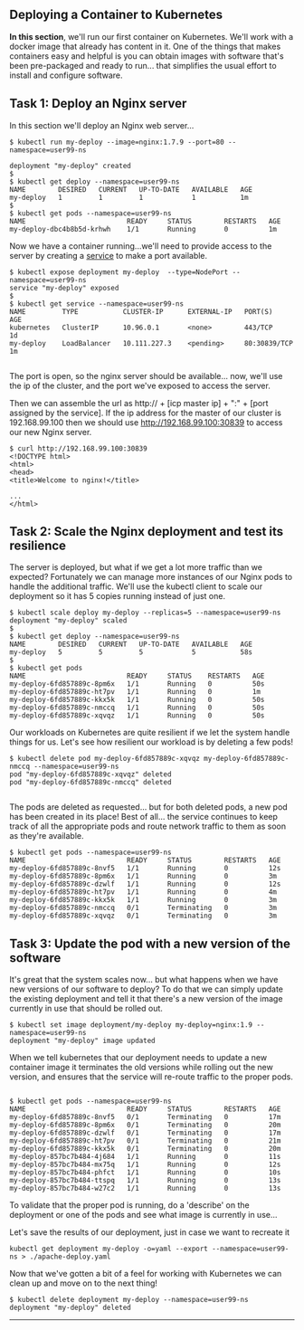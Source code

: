 


## Deploying a Container to Kubernetes

**In this section**, we'll run our first container on Kubernetes. We'll work with a docker image that already has content in it. One of the things that makes containers easy and helpful is you can obtain images with software that's been pre-packaged and ready to run... that simplifies the usual effort to install and configure software.



## Task 1: Deploy an Nginx server

In this section we'll deploy an Nginx web server...


```
$ kubectl run my-deploy --image=nginx:1.7.9 --port=80 --namespace=user99-ns

deployment "my-deploy" created
$
$ kubectl get deploy --namespace=user99-ns
NAME        DESIRED   CURRENT   UP-TO-DATE   AVAILABLE   AGE
my-deploy   1         1         1            1           1m
$
$ kubectl get pods --namespace=user99-ns
NAME                         READY     STATUS        RESTARTS   AGE
my-deploy-dbc4b8b5d-krhwh    1/1       Running       0          1m

```

Now we have a container running...we'll need to provide access to the server by creating a [service](https://kubernetes.io/docs/concepts/services-networking/service/) to make a port available.

```
$ kubectl expose deployment my-deploy  --type=NodePort --namespace=user99-ns
service "my-deploy" exposed
$
$ kubectl get service --namespace=user99-ns
NAME         TYPE           CLUSTER-IP      EXTERNAL-IP   PORT(S)          AGE
kubernetes   ClusterIP      10.96.0.1       <none>        443/TCP          1d
my-deploy    LoadBalancer   10.111.227.3    <pending>     80:30839/TCP     1m


```

The port is open, so the nginx server should be available... now, we'll use the ip of the cluster, and the port we've exposed to access the server.

Then we can assemble the url as http:// + [icp master ip] + ":" + [port assigned by the service].
If the ip address for the master of our cluster is 192.168.99.100 then we should use http://192.168.99.100:30839 to access our new Nginx server.

```
$ curl http://192.168.99.100:30839
<!DOCTYPE html>
<html>
<head>
<title>Welcome to nginx!</title>

...
</html>
```

## Task 2: Scale the Nginx deployment and test its resilience

The server is deployed, but what if we get a lot more traffic than we expected? Fortunately we can manage more instances of our Nginx pods to handle the additional traffic. We'll use the kubectl client to scale our deployment so it has 5 copies running instead of just one.

```
$ kubectl scale deploy my-deploy --replicas=5 --namespace=user99-ns
deployment "my-deploy" scaled
$
$ kubectl get deploy --namespace=user99-ns
NAME        DESIRED   CURRENT   UP-TO-DATE   AVAILABLE   AGE
my-deploy   5         5         5            5           58s
$
$ kubectl get pods
NAME                         READY     STATUS    RESTARTS   AGE
my-deploy-6fd857889c-8pm6x   1/1       Running   0          50s
my-deploy-6fd857889c-ht7pv   1/1       Running   0          1m
my-deploy-6fd857889c-kkx5k   1/1       Running   0          50s
my-deploy-6fd857889c-nmccq   1/1       Running   0          50s
my-deploy-6fd857889c-xqvqz   1/1       Running   0          50s

```

Our workloads on Kubernetes are quite resilient if we let the system handle things for us. Let's see how resilient our workload is by deleting a few pods!

```
$ kubectl delete pod my-deploy-6fd857889c-xqvqz my-deploy-6fd857889c-nmccq --namespace=user99-ns
pod "my-deploy-6fd857889c-xqvqz" deleted
pod "my-deploy-6fd857889c-nmccq" deleted


```
The pods are deleted as requested... but for both deleted pods, a new pod has been created in its place! Best of all... the service continues to keep track of all the appropriate pods and route network traffic to them as soon as they're available.

```
$ kubectl get pods --namespace=user99-ns
NAME                         READY     STATUS        RESTARTS   AGE
my-deploy-6fd857889c-8nvf5   1/1       Running       0          12s
my-deploy-6fd857889c-8pm6x   1/1       Running       0          3m
my-deploy-6fd857889c-dzwlf   1/1       Running       0          12s
my-deploy-6fd857889c-ht7pv   1/1       Running       0          4m
my-deploy-6fd857889c-kkx5k   1/1       Running       0          3m
my-deploy-6fd857889c-nmccq   0/1       Terminating   0          3m
my-deploy-6fd857889c-xqvqz   0/1       Terminating   0          3m
```


## Task 3: Update the pod with a new version of the software

It's great that the system scales now... but what happens when we have new versions of our software to deploy? To do that we can simply update the existing deployment and tell it that there's a new version of the image currently in use that should be rolled out.  

```
$ kubectl set image deployment/my-deploy my-deploy=nginx:1.9 --namespace=user99-ns
deployment "my-deploy" image updated

```

When we tell kubernetes that our deployment needs to update a new container image it terminates the old versions while rolling out the new version, and ensures that the service will re-route traffic to the proper pods.

```

$ kubectl get pods --namespace=user99-ns
NAME                         READY     STATUS        RESTARTS   AGE
my-deploy-6fd857889c-8nvf5   0/1       Terminating   0          17m
my-deploy-6fd857889c-8pm6x   0/1       Terminating   0          20m
my-deploy-6fd857889c-dzwlf   0/1       Terminating   0          17m
my-deploy-6fd857889c-ht7pv   0/1       Terminating   0          21m
my-deploy-6fd857889c-kkx5k   0/1       Terminating   0          20m
my-deploy-857bc7b484-4j684   1/1       Running       0          11s
my-deploy-857bc7b484-mx75q   1/1       Running       0          12s
my-deploy-857bc7b484-phfct   1/1       Running       0          10s
my-deploy-857bc7b484-ttspq   1/1       Running       0          13s
my-deploy-857bc7b484-w27c2   1/1       Running       0          13s

```

To validate that the proper pod is running, do a 'describe' on the deployment or one of the pods and see what image is currently in use...

Let's save the results of our deployment, just in case we want to recreate it

```
kubectl get deployment my-deploy -o=yaml --export --namespace=user99-ns > ./apache-deploy.yaml
```

Now that we've gotten a bit of a feel for working with Kubernetes we can clean up and move on to the next thing!

```
$ kubectl delete deployment my-deploy --namespace=user99-ns
deployment "my-deploy" deleted

```



---
